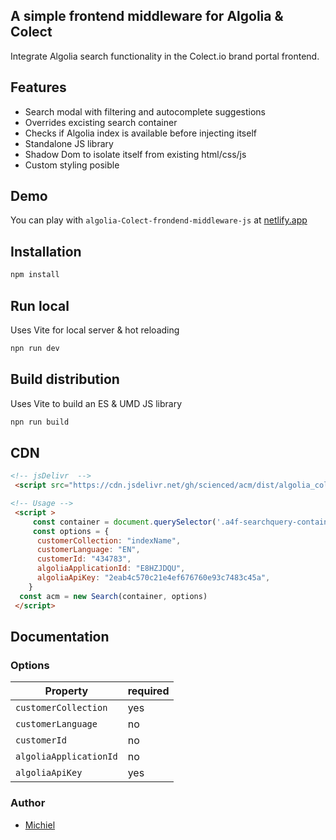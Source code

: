 ##  A simple frontend middleware for Algolia & Colect
Integrate Algolia search functionality in the Colect.io brand portal frontend. 

## Features

- Search modal with filtering and autocomplete suggestions
- Overrides excisting search container
- Checks if Algolia index is available before injecting itself
- Standalone JS library
- Shadow Dom to isolate itself from existing html/css/js
- Custom styling posible 

## Demo

You can play with `algolia-Colect-frondend-middleware-js` at [netlify.app](https://algolia-poc.netlify.app/) 

## Installation

```sh
npm install
```
## Run local
Uses Vite for local server & hot reloading

```sh
npn run dev
```

## Build distribution
Uses Vite to build an ES & UMD JS library

```sh
npn run build
```

## CDN

```html
<!-- jsDelivr  -->
 <script src="https://cdn.jsdelivr.net/gh/scienced/acm/dist/algolia_colect_middleware.umd.js"></script> -->

<!-- Usage -->
 <script >
     const container = document.querySelector('.a4f-searchquery-container')
     const options = {
      customerCollection: "indexName",
      customerLanguage: "EN",
      customerId: "434783",
      algoliaApplicationId: "E8HZJDQU",
      algoliaApiKey: "2eab4c570c21e4ef676760e93c7483c45a",
    }
  const acm = new Search(container, options)
 </script>
```

## Documentation

### Options

| Property | required    |
| -------- | ------- |
| `customerCollection`    | yes  |
| `customerLanguage`    | no  |
| `customerId`    | no  |
| `algoliaApplicationId`    | no  |
| `algoliaApiKey`    | yes  |


### Author
- [Michiel](https://github.com/scienced)

